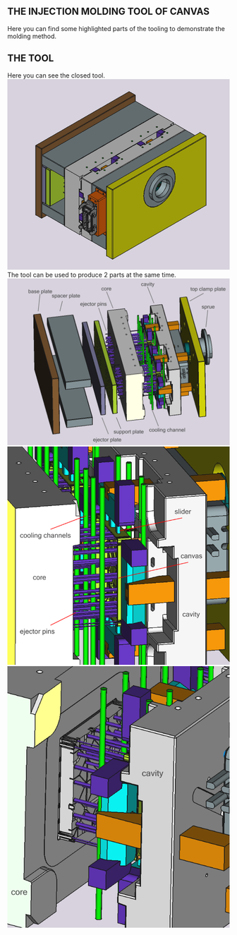 ## THE INJECTION MOLDING TOOL OF CANVAS
Here you can find some highlighted parts of the tooling to demonstrate the molding method.
## THE TOOL
Here you can see the closed tool.
![Alt](Preview/Mechanical/canvas_injection_molding_full_view.PNG?raw=true)
The tool can be used to produce 2 parts at the same time.
![Alt](Preview/Mechanical/canvas_injection_molding_exploded_view.png?raw=true)
![Alt](Preview/Mechanical/canvas_injection_molding_zoom1.png?raw=true)
![Alt](Preview/Mechanical/canvas_injection_molding_zoom2.png?raw=true)
